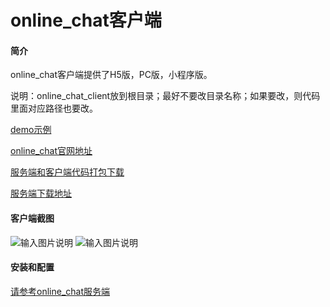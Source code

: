 # online_chat客户端
#### 简介
online_chat客户端提供了H5版，PC版，小程序版。

说明：online_chat_client放到根目录；最好不要改目录名称；如果要改，则代码里面对应路径也要改。

[demo示例](http://online_chat.blogts.com/client/chat/html5/)

[online_chat官网地址](http://online_chat.blogts.com/)

[服务端和客户端代码打包下载](http://online_chat.blogts.com/download/online_chat.zip)

[服务端下载地址](https://gitee.com/ttlt/online_chat)

#### 客户端截图
![输入图片说明](https://images.gitee.com/uploads/images/2020/0522/232955_041a5df2_541493.png "}@L$E{HM6[]1SYVB6CMEEBL.png")
![输入图片说明](https://images.gitee.com/uploads/images/2020/0522/233009_34c499a2_541493.png "lb1.png")

#### 安装和配置
[请参考online_chat服务端](https://gitee.com/ttlt/online_chat)